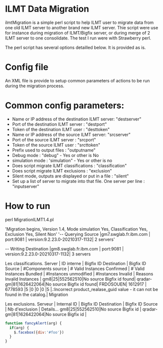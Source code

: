 # ILMT Data Migration
ilmtMigration  is a simple perl script to help ILMT user to migrate data from one old ILMT server to another brand new ILMT server. Thie script were use for instance during migration of ILMT/Bigfix server, or during merge of 2 ILMT server to one consolidate. The test I run were with Strawberry perl.

The perl script has several options detailled below.
It is provided as is.
# Config file
An XML file is provide to setup common parameters of actions to be run during the migration process.
# Common config parameters:
 - Name or IP address of the destination ILMT server: "destserver"
 - Port of the destination ILMT server : "destport"
 - Token of the destination ILMT user : "desttoken"
 - Name or IP address of the source ILMT server: "srcserver"
 - Port of the source ILMT server : "srcport"
 - Token of the source ILMT user : "srcttoken"
 - Prefix used to output files : "outputname"
 - Debug mode : "debug" - Yes or other is No
 - simulation mode : 'simulation" - Yes or other is no
 - Does script migrate ILMT classifications : "classification"
 - Does script migrate ILMT exclusions : "exclusion"
 - Silent mode, outputs are displayed or put in a file : "silent"
 - Set up a list of server to migrate into that file. One server per line : "inputserver"

# How to run
perl MigrationILMT1.4.pl


'Migration begins, Version 1.4, Mode simulation Yes, Classification Yes, Exclusion Yes, Silent Non'
'-- Querying Source     |gm7.swglab.fr.ibm.com | port:9081 | version:9.2.23.0-20210317-1132| 2 servers'
 
 -- Writing Destination |gm8.swglab.fr.ibm.com | port:9081 | version:9.2.23.0-20210317-1132| 3 servers

 Les classifications.
 Server | ID interne | Bigfix ID Destination | Bigfix ID Source | #Components source | # Valid Instances Confirmed | # Valid Instances Bundled | #Instances unmodified | #Instances Invalid | Reasons Invalid Instances |
gm8|25|552562510|No source Bigfix id found|
qradar-gm|81|1626422064|No source Bigfix id found|
FRDOSOUEN|	1612917	| 6778593	|5	|0	|0	|0	|5	|.:Incorrect product_realase_guid value - it can not be found in the catalog.|	Migration


 Les exclusions.
 Serveur | Internal ID | Bigfix ID Destination | Bigfix ID Source | Nb d'exclusion | Details...
gm8|25|552562510|No source Bigfix id |
qradar-gm|81|1626422064|No source Bigfix id |


```javascript
function fancyAlert(arg) {
  if(arg) {
    $.facebox({div:'#foo'})
  }
}
```
